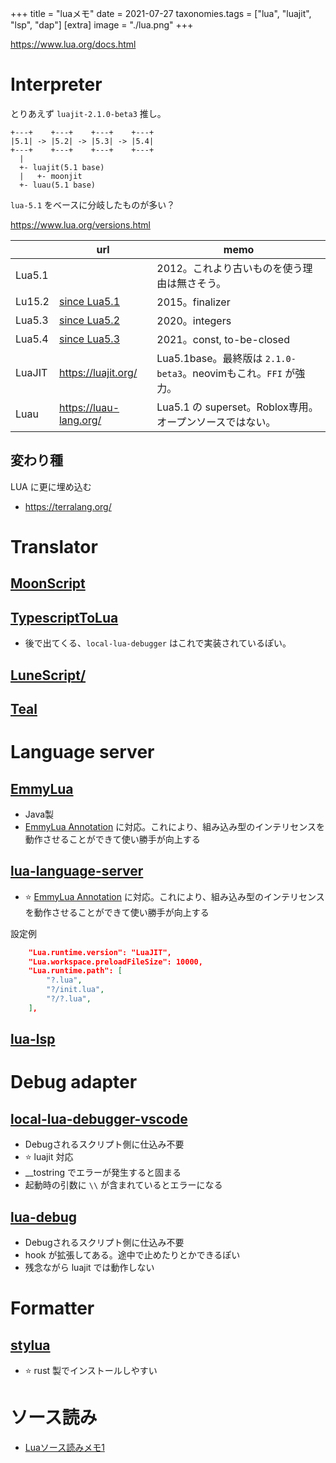 +++
title = "luaメモ"
date = 2021-07-27
taxonomies.tags = ["lua", "luajit", "lsp", "dap"]
[extra]
image = "./lua.png"
+++

<https://www.lua.org/docs.html>

# Interpreter

とりあえず `luajit-2.1.0-beta3` 推し。

```
+---+    +---+    +---+    +---+
|5.1| -> |5.2| -> |5.3| -> |5.4|
+---+    +---+    +---+    +---+
  |
  +- luajit(5.1 base)
  |   +- moonjit
  +- luau(5.1 base)
```

`lua-5.1` をベースに分岐したものが多い？

<https://www.lua.org/versions.html>

|        | url                                                                | memo                                                             |
|--------|--------------------------------------------------------------------|------------------------------------------------------------------|
| Lua5.1 |                                                                    | 2012。これより古いものを使う理由は無さそう。                     |
| Lu15.2 | [since Lua5.1](https://www.lua.org/manual/5.2/readme.html#changes) | 2015。finalizer                                                  |
| Lua5.3 | [since Lua5.2](https://www.lua.org/manual/5.3/readme.html#changes) | 2020。integers                                                   |
| Lua5.4 | [since Lua5.3](https://www.lua.org/manual/5.4/readme.html#changes) | 2021。const, to-be-closed                                        |
| LuaJIT | <https://luajit.org/>                                              | Lua5.1base。最終版は `2.1.0-beta3`。neovimもこれ。`FFI` が強力。 |
| Luau   | <https://luau-lang.org/>                                           | Lua5.1 の superset。Roblox専用。オープンソースではない。         |


## 変わり種

LUA に更に埋め込む

* <https://terralang.org/>

# Translator

## [MoonScript](https://moonscript.org/)
## [TypescriptToLua](https://typescripttolua.github.io/)

* 後で出てくる、`local-lua-debugger` はこれで実装されているぽい。

## [LuneScript/](https://ifritjp.github.io/documents/lunescript/)

## [Teal](https://github.com/teal-language/tl)

# Language server

## [EmmyLua](https://github.com/EmmyLua/EmmyLua-LanguageServer)

* Java製
* [EmmyLua Annotation](https://emmylua.github.io/annotation.html) に対応。これにより、組み込み型のインテリセンスを動作させることができて使い勝手が向上する

## [lua-language-server](https://github.com/sumneko/lua-language-server)

* ⭐ [EmmyLua Annotation](https://emmylua.github.io/annotation.html) に対応。これにより、組み込み型のインテリセンスを動作させることができて使い勝手が向上する

設定例

```json
    "Lua.runtime.version": "LuaJIT",
    "Lua.workspace.preloadFileSize": 10000,
    "Lua.runtime.path": [
        "?.lua",
        "?/init.lua",
        "?/?.lua",
    ],
```

## [lua-lsp](https://github.com/Alloyed/lua-lsp)

# Debug adapter


## [local-lua-debugger-vscode](https://github.com/tomblind/local-lua-debugger-vscode)

* Debugされるスクリプト側に仕込み不要
* ⭐ luajit 対応
* __tostring でエラーが発生すると固まる
* 起動時の引数に `\\` が含まれているとエラーになる

## [lua-debug](https://github.com/actboy168/lua-debug)

* Debugされるスクリプト側に仕込み不要
* hook が拡張してある。途中で止めたりとかできるぽい
* 残念ながら luajit では動作しない

# Formatter

## [stylua](https://github.com/johnnymorganz/stylua)

* ⭐ rust 製でインストールしやすい

# ソース読み

* [Luaソース読みメモ1](https://sites.google.com/site/aotokage52/home/lua/luasosu-dumimemo1)

